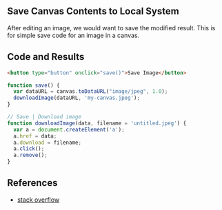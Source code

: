 ## Save Canvas Contents to Local System

After editing an image, we would want to save the modified result.
This is for simple save code for an image in a canvas.

## Code and Results

```html
<button type="button" onclick="save()">Save Image</button>
```

```javascript
function save() {
  var dataURL = canvas.toDataURL("image/jpeg", 1.0);
  downloadImage(dataURL, 'my-canvas.jpeg');
}

// Save | Download image
function downloadImage(data, filename = 'untitled.jpeg') {
  var a = document.createElement('a');
  a.href = data;
  a.download = filename;
  a.click();
  a.remove();
}
```

## References

- [stack overflow](https://stackoverflow.com/questions/10673122/how-to-save-canvas-as-an-image-with-canvas-todataurl) 
